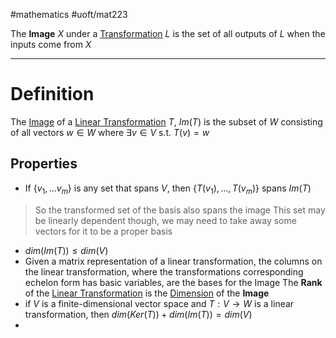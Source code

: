 #mathematics #uoft/mat223

The **Image** $X$ under a [Transformation](Transformation.md) $L$ is the set of all outputs of $L$ when the inputs come from $X$

---

# Definition

The [Image](.md) of a [Linear Transformation](Linear%20Transformation.md) $T$, $Im(T)$ is the subset of $W$ consisting of all vectors $w\in W$ where $\exists v\in V$ s.t. $T(v)= w$

## Properties
- If $\{v_{1},...v_{m}\}$ is any set that spans $V$, then $\{T(v_{1}),...,T(v_{m})\}$ spans $Im(T)$
>So the transformed set of the basis also spans the image
	This set may be linearly dependent though, we may need to take away some vectors for it to be a proper basis
- $dim(Im(T))\leq dim(V)$ 
- Given a matrix representation of a linear transformation, the columns on the linear transformation, where the transformations corresponding echelon form has basic variables, are the bases for the Image
	The **Rank** of the [Linear Transformation](Linear%20Transformation.md) is the [Dimension](Dimension.md) of the **Image** 
- if $V$ is a finite-dimensional vector space and $T:V\rightarrow W$ is a linear transformation, then $dim(Ker(T))+dim(Im(T))=dim(V)$
- 